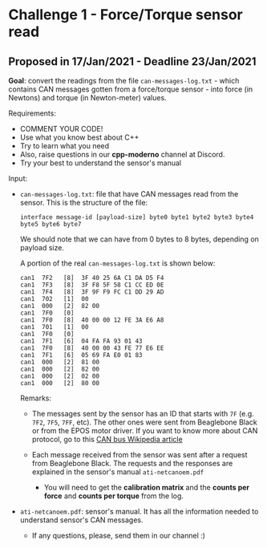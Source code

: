 # Challenge 1 - Force/Torque sensor read

## Proposed in 17/Jan/2021 - Deadline 23/Jan/2021

**Goal**: convert the readings from the file `can-messages-log.txt` - which contains CAN messages gotten from a force/torque sensor - into force (in Newtons) and torque (in Newton-meter) values.

Requirements:

* COMMENT YOUR CODE!
* Use what you know best about C++
* Try to learn what you need
* Also, raise questions in our **cpp-moderno** channel at Discord.
* Try your best to understand the sensor's manual

Input:

* `can-messages-log.txt`: file that have CAN messages read from the sensor. This is the structure of the file:

    ``` 
    interface message-id [payload-size] byte0 byte1 byte2 byte3 byte4 byte5 byte6 byte7
    ```

    We should note that we can have from 0 bytes to 8 bytes, depending on payload size.

    A portion of the real `can-messages-log.txt` is shown below:

    ```
    can1  7F2   [8]  3F 40 25 6A C1 DA D5 F4
    can1  7F3   [8]  3F F8 5F 58 C1 CC ED 0E
    can1  7F4   [8]  3F 9F F9 FC C1 DD 29 AD
    can1  702   [1]  00
    can1  000   [2]  82 00
    can1  7F0   [0] 
    can1  7F0   [8]  40 00 00 12 FE 3A E6 A8
    can1  701   [1]  00
    can1  7F0   [0] 
    can1  7F1   [6]  04 FA FA 93 01 43
    can1  7F0   [8]  40 00 00 43 FE 77 E6 EE
    can1  7F1   [6]  05 69 FA E0 01 83
    can1  000   [2]  81 00
    can1  000   [2]  82 00
    can1  000   [2]  02 00
    can1  000   [2]  80 00
    ```

    Remarks:

    * The messages sent by the sensor has an ID that starts with  `7F` (e.g. `7F2`, `7F5`, `7FF`, etc). The other ones were sent from Beaglebone Black or from the EPOS motor driver. If you want to know more about CAN protocol, go to this [CAN bus Wikipedia article](https://en.wikipedia.org/wiki/CAN_bus)

    * Each message received from the sensor was sent after a request from Beaglebone Black. The requests and the responses are explained in the sensor's manual `ati-netcanoem.pdf`
        * You will need to get the **calibration matrix** and the **counts per force** and **counts per torque** from the log.

* ```ati-netcanoem.pdf```: sensor's manual. It has all the information needed to understand sensor's CAN messages.

    * If any questions, please, send them in our channel :)

